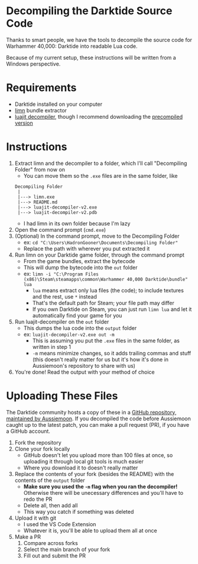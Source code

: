 # Decompiling the Darktide Source Code
Thanks to smart people, we have the tools to decompile the source code for Warhammer 40,000: Darktide into readable Lua code.

Because of my current setup, these instructions will be written from a Windows perspective.

# Requirements
- Darktide installed on your computer
- [limn](https://github.com/manshanko/limn) bundle extractor
- [luajit decompiler](https://github.com/Aussiemon/luajit-decompiler-v2), though I recommend downloading the [precompiled version](https://github.com/igromanru/luajit-decompiler-v2/releases/latest)

# Instructions
1. Extract limn and the decompiler to a folder, which I'll call "Decompiling Folder" from now on
    - You can move them so the `.exe` files are in the same folder, like 
    ```
    Decompiling Folder
     |
     |---> limn.exe
     |---> README.md
     |---> luajit-decompiler-v2.exe
     |---> luajit-decompiler-v2.pdb
    ```
    - I had limn in its own folder because I'm lazy
2. Open the command prompt (`cmd.exe`)
3. (Optional) In the command prompt, move to the Decompiling Folder
    - ex: `cd "C:\Users\HadronGooner\Documents\Decompiling Folder"`
    - Replace the path with wherever you put extracted it
4. Run limn on your Darktide game folder, through the command prompt
    - From the game bundles, extract the bytecode
    - This will dump the bytecode into the `out` folder
    - ex: `limn -i "C:\Program Files (x86)\Steam\steamapps\common\Warhammer 40,000 Darktide\bundle" lua`
        - `lua` means extract only lua files (the code); to include textures and the rest, use `*` instead
        - That's the default path for Steam; your file path may differ
        - If you own Darktide on Steam, you can just run `limn lua` and let it automatically find your game for you
5. Run luajit-decompiler on the `out` folder
    - This dumps the lua code into the `output` folder
    - ex: `luajit-decompiler-v2.exe out -m`
        - This is assuming you put the `.exe` files in the same folder, as written in step 1
        - `-m` means minimize changes, so it adds trailing commas and stuff (this doesn't really matter for us but it's how it's done in Aussiemoon's repository to share with us)
6. You're done! Read the output with your method of choice

# Uploading These Files
The Darktide community hosts a copy of these in a [GitHub repository, maintained by Aussiemoon](https://github.com/Aussiemon/Darktide-Source-Code). If you decompiled the code before Aussiemoon caught up to the latest patch, you can make a pull request (PR), if you have a GitHub account.

1. Fork the repository
2. Clone your fork locally
    - GitHub doesn't let you upload more than 100 files at once, so uploading it through local git tools is much easier
    - Where you download it to doesn't really matter
3. Replace the contents of your fork (besides the README) with the contents of the `output` folder
    - **Make sure you used the `-m` flag when you ran the decompiler!** Otherwise there will be unecessary differences and you'll have to redo the PR
    - Delete all, then add all
    - This way you catch if something was deleted
4. Upload it with git 
    - I used the VS Code Extension
    - Whatever it is, you'll be able to upload them all at once
5. Make a PR
    1. Compare across forks
    2. Select the main branch of your fork
    3. Fill out and submit the PR